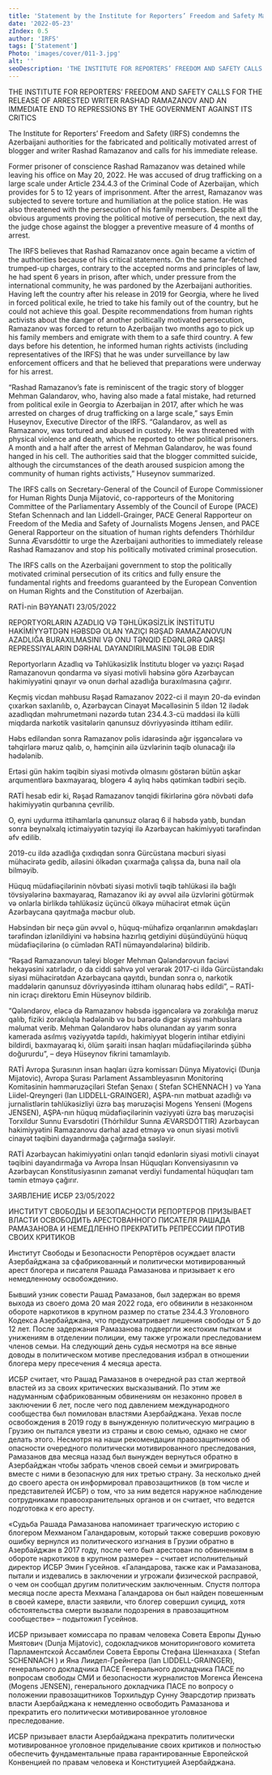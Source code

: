 ```yaml
---
title: 'Statement by the Institute for Reporters’ Freedom and Safety May 23, 2022'
date: '2022-05-23'
zIndex: 0.5
author: 'IRFS'
tags: ['Statement']
Photo: 'images/cover/011-3.jpg'
alt: ''
seoDescription: 'THE INSTITUTE FOR REPORTERS’ FREEDOM AND SAFETY CALLS FOR THE RELEASE OF ARRESTED WRITER RASHAD RAMAZANOV AND AN IMMEDIATE END TO REPRESSIONS BY THE GOVERNMENT AGAINST ITS CRITICS'
---
```

THE INSTITUTE FOR REPORTERS’ FREEDOM AND SAFETY CALLS FOR THE RELEASE OF ARRESTED WRITER RASHAD RAMAZANOV AND AN IMMEDIATE END TO REPRESSIONS BY THE GOVERNMENT AGAINST ITS CRITICS

The Institute for Reporters’ Freedom and Safety (IRFS) condemns the Azerbaijani authorities for the fabricated and politically motivated arrest of blogger and writer Rashad Ramazanov and calls for his immediate release.

Former prisoner of conscience Rashad Ramazanov was detained while leaving his office on May 20, 2022. He was accused of drug trafficking on a large scale under Article 234.4.3 of the Criminal Code of Azerbaijan, which provides for 5 to 12 years of imprisonment. After the arrest, Ramazanov was subjected to severe torture and humiliation at the police station. He was also threatened with the persecution of his family members. Despite all the obvious arguments proving the political motive of persecution, the next day, the judge chose against the blogger a preventive measure of 4 months of arrest.

The IRFS believes that Rashad Ramazanov once again became a victim of the authorities because of his critical statements. On the same far-fetched trumped-up charges, contrary to the accepted norms and principles of law, he had spent 6 years in prison, after which, under pressure from the international community, he was pardoned by the Azerbaijani authorities. Having left the country after his release in 2019 for Georgia, where he lived in forced political exile, he tried to take his family out of the country, but he could not achieve this goal. Despite recommendations from human rights activists about the danger of another politically motivated persecution, Ramazanov was forced to return to Azerbaijan two months ago to pick up his family members and emigrate with them to a safe third country. A few days before his detention, he informed human rights activists (including representatives of the IRFS) that he was under surveillance by law enforcement officers and that he believed that preparations were underway for his arrest.

“Rashad Ramazanov’s fate is reminiscent of the tragic story of blogger Mehman Galandarov, who, having also made a fatal mistake, had returned from political exile in Georgia to Azerbaijan in 2017, after which he was arrested on charges of drug trafficking on a large scale,” says Emin Huseynov, Executive Director of the IRFS. “Galandarov, as well as Ramazanov, was tortured and abused in custody. He was threatened with physical violence and death, which he reported to other political prisoners. A month and a half after the arrest of Mehman Galandarov, he was found hanged in his cell. The authorities said that the blogger committed suicide, although the circumstances of the death aroused suspicion among the community of human rights activists,” Huseynov summarized.

The IRFS calls on Secretary-General of the Council of Europe Commissioner for Human Rights Dunja Mijatović, co-rapporteurs of the Monitoring Committee of the Parliamentary Assembly of the Council of Europe (PACE) Stefan Schennach and Ian Liddell-Grainger, PACE General Rapporteur on Freedom of the Media and Safety of Journalists Mogens Jensen, and PACE General Rapporteur on the situation of human rights defenders Thórhildur Sunna Ævarsdóttir to urge the Azerbaijani authorities to immediately release Rashad Ramazanov and stop his politically motivated criminal prosecution.

The IRFS calls on the Azerbaijani government to stop the politically motivated criminal persecution of its critics and fully ensure the fundamental rights and freedoms guaranteed by the European Convention on Human Rights and the Constitution of Azerbaijan.

RATİ-nin BƏYANATI 23/05/2022

REPORTYORLARIN AZADLIQ VƏ TƏHLÜKƏSİZLİK İNSTİTUTU HAKİMİYYƏTDƏN HƏBSDƏ OLAN YAZIÇI RƏŞAD RAMAZANOVUN AZADLIĞA BURAXILMASINI VƏ ONU TƏNQID EDƏNLƏRƏ QARŞI REPRESSIYALARIN DƏRHAL DAYANDIRILMASINI TƏLƏB EDIR

Reportyorların Azadlıq və Təhlükəsizlik İnstitutu bloger və yazıçı Rəşad Ramazanovun qondarma və siyasi motivli həbsinə görə Azərbaycan hakimiyyətini qınayır və onun dərhal azadlığa buraxılmasına çağırır.

Keçmiş vicdan məhbusu Rəşad Ramazanov 2022-ci il mayın 20-də evindən çıxarkən saxlanılıb, o, Azərbaycan Cinayət Məcəlləsinin 5 ildən 12 ilədək azadlıqdan məhrumetməni nəzərdə tutan 234.4.3-cü maddəsi ilə külli miqdarda narkotik vasitələrin qanunsuz dövriyyəsində ittiham edilir.

Həbs ediləndən sonra Ramazanov polis idarəsində ağır işgəncələrə və təhqirlərə məruz qalıb, o, həmçinin ailə üzvlərinin təqib olunacağı ilə hədələnib.

Ertəsi gün hakim təqibin siyasi motivdə olmasını göstərən bütün aşkar arqumentlərə baxmayaraq, blogerə 4 aylıq həbs qətimkan tədbiri seçib.

RATİ hesab edir ki, Rəşad Ramazanov tənqidi fikirlərinə görə növbəti dəfə hakimiyyətin qurbanına çevrilib.

O, eyni uydurma ittihamlarla qanunsuz olaraq 6 il həbsdə yatıb, bundan sonra beynəlxalq ictimaiyyətin təzyiqi ilə Azərbaycan hakimiyyəti tərəfindən əfv edilib.

2019-cu ildə azadlığa çıxdıqdan sonra Gürcüstana məcburi siyasi mühacirətə gedib, ailəsini ölkədən çıxarmağa çalışsa da, buna nail ola bilməyib.

Hüquq müdafiəçilərinin növbəti siyasi motivli təqib təhlükəsi ilə bağlı tövsiyələrinə baxmayaraq, Ramazanov iki ay əvvəl ailə üzvlərini götürmək və onlarla birlikdə təhlükəsiz üçüncü ölkəyə mühacirət etmək üçün Azərbaycana qayıtmağa məcbur olub.

Həbsindən bir neçə gün əvvəl o, hüquq-mühafizə orqanlarının əməkdaşları tərəfindən izlənildiyini və həbsinə hazırlıq getdiyini düşündüyünü hüquq müdafiəçilərinə (o cümlədən RATİ nümayəndələrinə) bildirib.

“Rəşad Ramazanovun taleyi bloger Mehman Qələndərovun faciəvi hekayəsini xatırladır, o da ciddi səhvə yol verərək 2017-ci ildə Gürcüstandakı siyasi mühacirətdən Azərbaycana qayıtdı, bundan sonra o, narkotik maddələrin qanunsuz dövriyyəsində ittiham olunaraq həbs edildi”, – RATİ-nin icraçı direktoru Emin Hüseynov bildirib.

“Qələndərov, eləcə də Ramazanov həbsdə işgəncələrə və zorakılığa məruz qalıb, fiziki zorakılıqla hədələnib və bu barədə digər siyasi məhbuslara məlumat verib. Mehman Qələndərov həbs olunandan ay yarım sonra kamerada asılmış vəziyyətdə tapıldı, hakimiyyət blogerin intihar etdiyini bildirdi, baxmayaraq ki, ölüm şəraiti insan haqları müdafiəçilərində şübhə doğururdu”, – deyə Hüseynov fikrini tamamlayıb.

RATİ Avropa Şurasının insan haqları üzrə komissarı Dünya Miyatoviçi (Dunja Mijatovic), Avropa Şurası Parlament Assambleyasının Monitorinq Komitəsinin həmməruzəçiləri Stefan Şenaxı ( Stefan SCHENNACH ) və Yana Liidel-Qreyngeri (Ian LIDDELL-GRAINGER), AŞPA-nın mətbuat azadlığı və jurnalistlərin təhlükəsizliyi üzrə baş məruzəçisi Mogens Yenseni (Mogens JENSEN), AŞPA-nın hüquq müdafiəçilərinin vəziyyəti üzrə baş məruzəçisi Torxildur Sunnu Evarsdotiri (Thórhildur Sunna ÆVARSDÓTTIR) Azərbaycan hakimiyyətini Ramazanovu dərhal azad etməyə və onun siyasi motivli cinayət təqibini dayandırmağa çağırmağa səsləyir.

RATİ Azərbaycan hakimiyyətini onları tənqid edənlərin siyasi motivli cinayət təqibini dayandırmağa və Avropa İnsan Hüquqları Konvensiyasının və Azərbaycan Konstitusiyasının zəmanət verdiyi fundamental hüquqları tam təmin etməyə çağırır.

ЗАЯВЛЕНИЕ ИСБР 23/05/2022

ИНСТИТУТ СВОБОДЫ И БЕЗОПАСНОСТИ РЕПОРТЕРОВ ПРИЗЫВАЕТ ВЛАСТИ ОСВОБОДИТЬ АРЕСТОВАННОГО ПИСАТЕЛЯ РАШАДА РАМАЗАНОВА И НЕМЕДЛЕННО ПРЕКРАТИТЬ РЕПРЕССИИ ПРОТИВ СВОИХ КРИТИКОВ

Институт Свободы и Безопасности Репортёров осуждает власти Азербайджана за сфабрикованный и политически мотивированный арест блогера и писателя Рашада Рамазанова и призывает к его немедленному освобождению.

Бывший узник совести Рашад Рамазанов, был задержан во время выхода из своего дома 20 мая 2022 года, его обвинили в незаконном обороте наркотиков в крупном размер по статье 234.4.3 Уголовного Кодекса Азербайджана, что предусматривает лишения свободы от 5 до 12 лет. После задержания Рамазанова подвергли жестоким пыткам и унижениям в отделении полиции, ему также угрожали преследованием членов семьи. На следующий день судья несмотря на все явные доводы в политическом мотиве преследования избрал в отношении блогера меру пресечения 4 месяца ареста.

ИСБР считает, что Рашад Рамазанов в очередной раз стал жертвой властей из за своих критических высказываний. По этим же надуманным сфабрикованным обвинениям он незаконно провел в заключении 6 лет, после чего под давлением международного сообщества был помилован властями Азербайджана. Уехав после освобождения в 2019 году в вынужденную политическую миграцию в Грузию он пытался увезти из страны и свою семью, однако не смог делать этого. Несмотря на наши рекомендации правозащитников об опасности очередного политически мотивированного преследования, Рамазанов два месяца назад был вынужден вернуться обратно в Азербайджан чтобы забрать членов своей семьи и эмигрировать вместе с ними в безопасную для них третью страну. За несколько дней до своего ареста он информировал правозащитников (в том числе и представителей ИСБР) о том, что за ним ведется наружное наблюдение сотрудниками правоохранительных органов и он считает, что ведется подготовка к его аресту.

«Судьба Рашада Рамазанова напоминает трагическую историю с блогером Мехманом Галандаровым, который также совершив роковую ошибку вернулся из политического изгнания в Грузии обратно в Азербайджан в 2017 году, после чего был арестован по обвинениям в обороте наркотиков в крупном размере» – считает исполнительный директор ИСБР Эмин Гусейнов. «Галандарова, также как и Рамазанова, пытали и издевались в заключении и угрожали физической расправой, о чем он сообщал другим политическим заключенным. Спустя полтора месяца после ареста Мехмана Галандарова он был найден повешенным в своей камере, власти заявили, что блогер совершил суицид, хотя обстоятельства смерти вызвали подозрения в правозащитном сообществе» – подытожил Гусейнов.

ИСБР призывает комиссара по правам человека Совета Европы Дунью Миятович  (Dunja Mijatovic), содокладчиков мониторингового комитета Парламентской Ассамблеи  Совета Европы Стефана Шеннахаха ( Stefan SCHENNACH ) и Яна Лиидел-Грейнгера  (Ian LIDDELL-GRAINGER), генерального докладчика ПАСЕ Генерального докладчика ПАСЕ по вопросам свободы СМИ и безопасности журналистов Могенса Йенсена (Mogens JENSEN),  генерального докладчика ПАСЕ по вопросу о положении правозащитников Торхильдур Сунну Эварсдотир призвать власти Азербайджана к немедленно освободить Рамазанова и прекратить его политически мотивированное уголовное преследованиe.

ИСБР призывает власти Азербайджана прекратить политически мотивированное уголовное приделывание своих критиков и полностью обеспечить фундаментальные права гарантированные Европейской Конвенцией по правам человека и Конституцией Азербайджана.